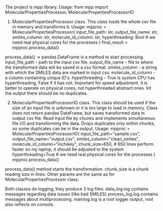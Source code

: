 The project is mpp library.
Usage:
from mpp import MolecularPropertiesProcessor, MolecularPropertiesProcessorIO

1. MolecularPropertiesProcessor class.
This class loads the whole csv file in memory and transforms it.
Usage:
mpproc = MolecularPropertiesProcessor(
        input_file_path: str,
        output_file_name: str,
        smiles_column: str,
        molecule_id_column: str,
        hyperthreading: Bool  # we need real physical cores for the processes
    )
    final_result = mpproc.process_data()

process_data() -> pandas.DataFrame is a method to start processing.
input_file_path - path to the input csv file.
output_file_name - file to where the transformed data will be saved in a csv format.
smiles_column - a string with which the SMILES data are marked in input csv.
molecule_id_column - a column containing unique ID's.
hyperthreading - True is system CPU has hyperthreading, False if it has not. Important for speed adjustment,
it is better to operate on physical cores, not hyperthreaded abstract ones.
Int the output there should be no duplicates.

2. MolecularPropertiesProcessorIO class.
This class should be used if the size of an input file is unknown or it is too large to load in memory.
Class does not return pandas DataFrame, but saves transformed data in output csv file. Read input file by chunks and 
implements simultaneous file I/O and transforming the data.
Drops duplicates only within chunks, so some duplicates can be in the output.
Usage:
    mpproc = MolecularPropertiesProcessorIO(
        input_file_path="sample.csv",
        output_file_name="output.csv",
        smiles_column="clean_smiles",
        molecule_id_column="inchikey",
        chunk_size=650,  # 650 lines perform faster on my laptop, it should be adjusted to the system
        hyperthreading=True  # we need real physical cores for the processes
    )
    mpproc.process_data()

process_data() method starts the transformation.
chunk_size is a chunk reading size in lines.
Other params are the same as for MolecularPropertiesProcessor class.

Both classes do logging, they produce 3 log files:
data_log.log  contains messages regarding data issues (like bad SMILES)
process_log.log contains messages about multiprocessing.
mainlog.log is a root logger output, root also reflects on console.
